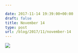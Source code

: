 ```yaml
---

date: 2017-11-14 19:39:00+00:00
draft: false
title: November 14
type: post
url: /blog/2017/11/november-14
---
```




  
   ![](/images/2017-11-14-201711november-14/IMG_2757.jpg)

  


